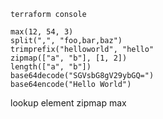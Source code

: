 ```
terraform console
```

```
max(12, 54, 3)
split(",", "foo,bar,baz")
trimprefix("helloworld", "hello"
zipmap(["a", "b"], [1, 2])
length(["a", "b"])
base64decode("SGVsbG8gV29ybGQ=")
base64encode("Hello World")
```

lookup
element
zipmap
max
